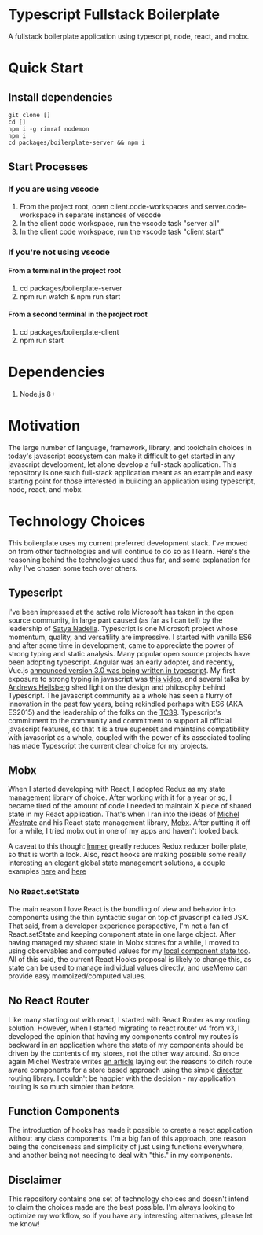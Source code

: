 # Typescript Fullstack Boilerplate

A fullstack boilerplate application using typescript, node, react, and mobx.

# Quick Start

## Install dependencies

```
git clone []
cd []
npm i -g rimraf nodemon
npm i
cd packages/boilerplate-server && npm i
```

## Start Processes

### If you are using vscode

1. From the project root, open client.code-workspaces and server.code-workspace in separate instances of vscode
2. In the client code workspace, run the vscode task "server all"
3. In the client code workspace, run the vscode task "client start"

### If you're not using vscode

#### From a terminal in the project root

1. cd packages/boilerplate-server
2. npm run watch & npm run start

#### From a second terminal in the project root

1. cd packages/boilerplate-client
2. npm run start

# Dependencies

1. Node.js 8+

# Motivation

The large number of language, framework, library, and toolchain choices in today's javascript ecosystem can make it difficult to get started in any javascript development, let alone develop a full-stack application. This repository is one such full-stack application meant as an example and easy starting point for those interested in building an application using typescript, node, react, and mobx.

# Technology Choices

This boilerplate uses my current preferred development stack. I've moved on from other technologies and will continue to do so as I learn. Here's the reasoning behind the technologies used thus far, and some explanation for why I've chosen some tech over others.

## Typescript

I've been impressed at the active role Microsoft has taken in the open source community, in large part caused (as far as I can tell) by the leadership of [Satya Nadella](https://twitter.com/satyanadella). Typescript is one Microsoft project whose momentum, quality, and versatility are impressive. I started with vanilla ES6 and after some time in development, came to appreciate the power of strong typing and static analysis. Many popular open source projects have been adopting typescript. Angular was an early adopter, and recently, Vue.js [announced version 3.0 was being written in typescript](https://medium.com/the-vue-point/plans-for-the-next-iteration-of-vue-js-777ffea6fabf). My first exposure to strong typing in javascript was [this video](https://www.youtube.com/watch?v=Qiqsg02nXFE), and several talks by [Andrews Hejlsberg](https://twitter.com/ahejlsberg) shed light on the design and philosophy behind Typescript. The javascript community as a whole has seen a flurry of innovation in the past few years, being rekindled perhaps with ES6 (AKA ES2015) and the leadership of the folks on the [TC39](https://github.com/tc39/proposals). Typescript's commitment to the community and commitment to support all official javascript features, so that it is a true superset and maintains compatibility with javascript as a whole, coupled with the power of its associated tooling has made Typescript the current clear choice for my projects.

## Mobx

When I started developing with React, I adopted Redux as my state management library of choice. After working with it for a year or so, I became tired of the amount of code I needed to maintain X piece of shared state in my React application. That's when I ran into the ideas of [Michel Westrate](https://twitter.com/mweststrate) and his React state management library, [Mobx](https://medium.com/@mweststrate/interactive-introduction-to-mobx-and-reactjs-1760e448103c). After putting it off for a while, I tried mobx out in one of my apps and haven't looked back.

A caveat to this though: [Immer](https://github.com/mweststrate/immer) greatly reduces Redux reducer boilerplate, so that is worth a look. Also, react hooks are making possible some really interesting an elegant global state management solutions, a couple examples [here](https://medium.com/@Charles_Stover/manage-global-state-with-react-hooks-6065041b55b4) and [here](https://github.com/dai-shi/react-hooks-global-state)

### No React.setState

The main reason I love React is the bundling of view and behavior into components using the thin syntactic sugar on top of javascript called JSX. That said, from a developer experience perspective, I'm not a fan of React.setState and keeping component state in one large object. After having managed my shared state in Mobx stores for a while, I moved to using observables and computed values for my [local component state too](https://blog.cloudboost.io/3-reasons-why-i-stopped-using-react-setstate-ab73fc67a42e). All of this said, the current React Hooks proposal is likely to change this, as state can be used to manage individual values directly, and useMemo can provide easy momoized/computed values.

## No React Router

Like many starting out with react, I started with React Router as my routing solution. However, when I started migrating to react router v4 from v3, I developed the opinion that having my components control my routes is backward in an application where the state of my components should be driven by the contents of my stores, not the other way around. So once again Michel Westrate writes [an article](https://hackernoon.com/how-to-decouple-state-and-ui-a-k-a-you-dont-need-componentwillmount-cc90b787aa37) laying out the reasons to ditch route aware components for a store based approach using the simple [director](https://github.com/flatiron/director) routing library. I couldn't be happier with the decision - my application routing is so much simpler than before.

## Function Components

The introduction of hooks has made it possible to create a react application without any class components. I'm a big fan of this approach, one reason being the conciseness and simplicity of just using functions everywhere, and another being not needing to deal with "this." in my components.

## Disclaimer

This repository contains one set of technology choices and doesn't intend to claim the choices made are the best possible. I'm always looking to optimize my workflow, so if you have any interesting alternatives, please let me know!
